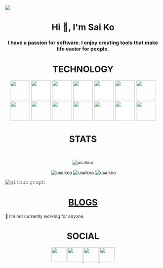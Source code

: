 
![](https://github.com/halfrost/halfrost/blob/master/icons/header_.png)

<h1 align="center">Hi 👋, I'm Sai Ko</h1>
<h3 align="center">I have a passion for software. I enjoy creating tools that make life easier for people.</h3>



<h1 align="center">TECHNOLOGY</h1>

<p align="center"><img src="https://cdn.jsdelivr.net/gh/devicons/devicon/icons/react/react-original.svg" style="height: 4rem"/>
<img src="https://cdn.jsdelivr.net/gh/devicons/devicon/icons/nodejs/nodejs-original-wordmark.svg" style="height:4rem; background-color:white"/>
<img src="https://cdn.jsdelivr.net/gh/devicons/devicon/icons/express/express-original-wordmark.svg" style="height: 4rem; background-color:white"/>
<img src="https://cdn.jsdelivr.net/gh/devicons/devicon/icons/mongodb/mongodb-original-wordmark.svg" style="height: 4rem; background-color:white"/>
<img src="https://cdn.jsdelivr.net/gh/devicons/devicon/icons/redux/redux-original.svg" style="height: 4rem; background-color:white"/>
<img src="https://cdn.jsdelivr.net/gh/devicons/devicon/icons/html5/html5-original-wordmark.svg" style="height: 4rem"/>
<img src="https://cdn.jsdelivr.net/gh/devicons/devicon/icons/css3/css3-original-wordmark.svg" style="height: 4rem"/>
<img src="https://cdn.jsdelivr.net/gh/devicons/devicon/icons/javascript/javascript-plain.svg" style="height: 4rem"/>
<img src="https://cdn.jsdelivr.net/gh/devicons/devicon/icons/bootstrap/bootstrap-plain-wordmark.svg"  style="height: 4rem"/>
<img src="https://cdn.jsdelivr.net/gh/devicons/devicon/icons/materialui/materialui-plain.svg" style="height: 4rem"/>
<img src="https://cdn.jsdelivr.net/gh/devicons/devicon/icons/npm/npm-original-wordmark.svg" style="height: 4rem"/>
<img src="https://cdn.jsdelivr.net/gh/devicons/devicon/icons/git/git-plain.svg" style="height: 4rem"/>
<img src="https://cdn.jsdelivr.net/gh/devicons/devicon/icons/github/github-original-wordmark.svg" style="height: 4rem; background-color:white"/>
<img src="https://cdn.jsdelivr.net/gh/devicons/devicon/icons/python/python-original.svg"  style="height: 4rem"/>
</p>

<h1 align="center">STATS</h1><br>
<p align="center"> <img src="https://komarev.com/ghpvc/?username=usaikoo" alt="usaikoo" /> </p>


<p align="center">&nbsp;<img align="center" src="https://github-readme-stats.vercel.app/api?username=usaikoo&show_icons=true&hide_border=true" alt="usaikoo" />

<img align="center" src="https://github-readme-streak-stats.herokuapp.com/?user=usaikoo&fire=4F94EF&ring=4F94EF&hide_border=true" alt="usaikoo" />
<img align="center" src="https://github-readme-stats.vercel.app/api/top-langs/?username=usaikoo&layout=default&hide=html&card_width=900&hide_border=true" alt="usaikoo" /></p>


![𝚐𝚒𝚝𝚑𝚞𝚋 𝚐𝚛𝚊𝚙𝚑](https://activity-graph.herokuapp.com/graph?username=usaikoo&hide_border=true&area=true&bg_color=white&color=4F94EF&line=4F94EF&point=4F94EF&area_color=blue)


<a href="https://usaiko.dev" target="blank"><h1 align="center">BLOGS</h1>
</a> 🔭 I’m not currently working for anyone.



<h1 align="center">SOCIAL</h1>

<div align="center">
<a href="https://www.linkedin.com/in/usaiko" target="blank"><img src="https://cdn.jsdelivr.net/gh/devicons/devicon/icons/linkedin/linkedin-original.svg" style="height: 3rem"/></a>
<a href="https://twitter.com/USaiKo1" target="blank"><img src="https://cdn.jsdelivr.net/gh/devicons/devicon/icons/twitter/twitter-original.svg" style="height: 3rem"/>
</a>



<a href="https://www.instagram.com/usaiko.dev" target="blank">
<img src="https://img.icons8.com/fluency/48/000000/instagram-new.png/" style="height:3rem">
</a>
  

<a href="#" target="blank">
<img src="https://img.icons8.com/color/48/000000/youtube-play.png" style="height: 3rem"/>
</a>

</div>



